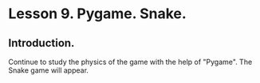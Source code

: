 # Lesson 9. Pygame. Snake.

## Introduction.

Continue to study the physics of the game with the help of "Pygame". The Snake game will appear.